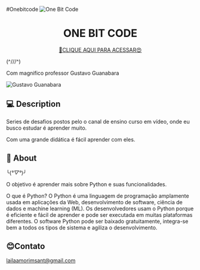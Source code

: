 #Onebitcode
![One Bit Code](https://scontent.fbsb3-1.fna.fbcdn.net/v/t1.6435-9/193246130_1457676957898006_1689293267663486377_n.png?_nc_cat=102&ccb=1-7&_nc_sid=300f58&_nc_eui2=AeE5JRp_xp9e1-cFOnkl85lfhflpt6GV9RWF-Wm3oZX1FUk1oQIkeu0PMUbEtLL1_lR4dAtA7Ke2rS-_mQZRBzhT&_nc_ohc=t4p4yd0blckAX_zYa4u&_nc_ht=scontent.fbsb3-1.fna&oh=00_AfCdkRRSwixeJanG86mygUEKTvdMPjGgLs2MpNOKZoo_2w&oe=65E127BC)

<h1 align="center">ONE BIT CODE</h1>

<div align="center">

[🔗CLIQUE AQUI PARA ACESSAR😍](https://www.onebitcode.com/)

</div>


(^///^) <p> Com magnifico professor Gustavo Guanabara</p>

![Gustavo Guanabara](https://www.cursoemvideo.com/wp-content/uploads/2019/08/guana6.png)
## 💻 Description

<p>Series de desafios postos pelo o canal de ensino curso em vídeo, onde eu busco estudar é aprender muito.</p>

<p>Com uma grande didática é fácil aprender com eles.</p>

## 📖 About 
╰(*°▽°*)╯

<p> O objetivo é aprender mais sobre Python e suas funcionalidades.

O que é Python?
O Python é uma linguagem de programação amplamente usada em aplicações da Web, 
desenvolvimento de software, ciência de dados e machine learning (ML). Os desenvolvedores usam o 
Python porque é eficiente e fácil de aprender e pode ser executada em muitas plataformas diferentes. 
O software Python pode ser baixado gratuitamente, integra-se bem a todos os tipos de sistema e agiliza o desenvolvimento.
     
</p>

</p>
<p>
     

## 😊Contato
lailaamorimsant@gmail.com
